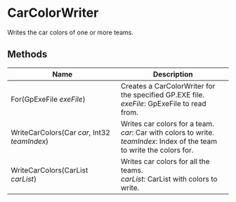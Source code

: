 # CarColorWriter

Writes the car colors of one or more teams.

## Methods

| Name  | Description  |
|-------|--------------|
| For(GpExeFile *exeFile*)  | Creates a CarColorWriter for the specified GP.EXE file.<br />*exeFile*: GpExeFile to read from.<br />  |
| WriteCarColors(Car *car*, Int32 *teamIndex*)  | Writes car colors for a team.<br />*car*: Car with colors to write.<br />*teamIndex*: Index of the team to write the colors for.<br />  |
| WriteCarColors(CarList *carList*)  | Writes car colors for all the teams.<br />*carList*: CarList with colors to write.<br />  |


